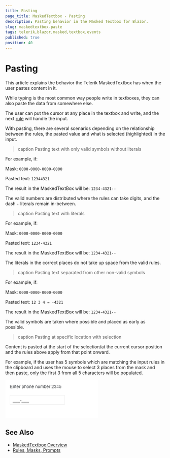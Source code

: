 ```yaml
---
title: Pasting
page_title: MaskedTextbox - Pasting
description: Pasting behavior in the Masked Textbox for Blazor.
slug: maskedtextbox-paste
tags: telerik,blazor,masked,textbox,events
published: true
position: 40
---
```


# Pasting

This article explains the behavior the Telerik MaskedTextbox has when the user pastes content in it.

While typing is the most common way people write in textboxes, they can also paste the data from somewhere else.

The user can put the cursor at any place in the textbox and write, and the next [rule](slug://maskedtextbox-mask-prompt) will handle the input.

With pasting, there are several scenarios depending on the relationship between the rules, the pasted value and what is selected (highlighted) in the input.

>caption Pasting text with only valid symbols without literals

For example, if:

Mask: `0000-0000-0000-0000`

Pasted text: `12344321`

The result in the MaskedTextBox will be: `1234-4321--`

The valid numbers are distributed where the rules can take digits, and the dash `-` literals remain in-between.

>caption Pasting text with literals

For example, if:

Mask: `0000-0000-0000-0000`

Pasted text: `1234-4321`

The result in the MaskedTextBox will be: `1234-4321--`

The literals in the correct places do not take up space from the valid rules.

>caption Pasting text separated from other non-valid symbols

For example, if:

Mask: `0000-0000-0000-0000`

Pasted text: `12 3 4 = -4321`

The result in the MaskedTextBox will be: `1234-4321--`

The valid symbols are taken where possible and placed as early as possible.

>caption Pasting at specific location with selection

Content is pasted at the start of the selection/at the current cursor position and the rules above apply from that point onward.

For example, if the user has 5 symbols which are matching the input rules in the clipboard and uses the mouse to select 3 places from the mask and then paste, only the first 3 from all 5 characters will be populated.

![paste with selection](images/paste-with-selection.gif)



## See Also

* [MaskedTextbox Overview](slug://maskedtextbox-overview)
* [Rules, Masks, Prompts](slug://maskedtextbox-mask-prompt)
